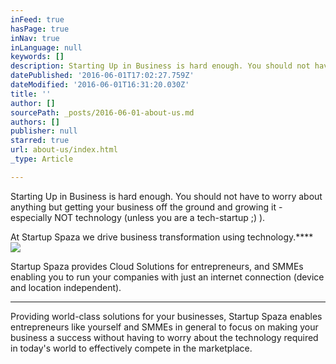```yaml
---
inFeed: true
hasPage: true
inNav: true
inLanguage: null
keywords: []
description: Starting Up in Business is hard enough. You should not have to worry about anything but getting your business off the ground and growing it - especially NOT technology (unless you are a tech-startup ;) ).
datePublished: '2016-06-01T17:02:27.759Z'
dateModified: '2016-06-01T16:31:20.030Z'
title: ''
author: []
sourcePath: _posts/2016-06-01-about-us.md
authors: []
publisher: null
starred: true
url: about-us/index.html
_type: Article

---
```

Starting Up in Business is hard enough. You should not have to worry about anything but getting your business off the ground and growing it - especially NOT technology (unless you are a tech-startup ;) ).

At Startup Spaza we drive business transformation using technology.****
![](https://the-grid-user-content.s3-us-west-2.amazonaws.com/8e69be49-780a-4b2f-b778-5c67276900a7.jpg)

Startup Spaza provides Cloud Solutions for entrepreneurs, and SMMEs enabling you to run your companies with just an internet connection (device and location independent).

****

Providing world-class solutions for your businesses, Startup Spaza enables entrepreneurs like yourself and SMMEs in general to focus on making your business a success without having to worry about the technology required in today's world to effectively compete in the marketplace.